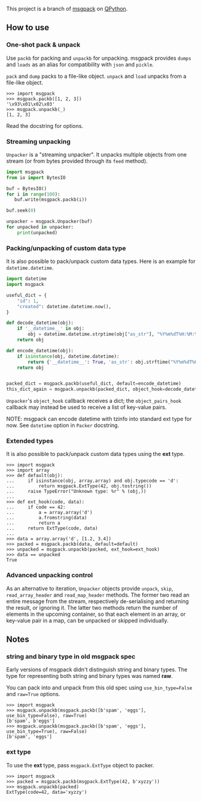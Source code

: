 This project is a branch of <a target="_blank" rel="noopener" href="https://pypi.org/project/msgpack/">msgpack</a> on <a href="https://www.qpython.org">QPython</a>.

## How to use

### One-shot pack & unpack

Use `packb` for packing and `unpackb` for unpacking.
msgpack provides `dumps` and `loads` as an alias for compatibility with
`json` and `pickle`.

`pack` and `dump` packs to a file-like object.
`unpack` and `load` unpacks from a file-like object.

```pycon
>>> import msgpack
>>> msgpack.packb([1, 2, 3])
'\x93\x01\x02\x03'
>>> msgpack.unpackb(_)
[1, 2, 3]
```

Read the docstring for options.


### Streaming unpacking

`Unpacker` is a "streaming unpacker". It unpacks multiple objects from one
stream (or from bytes provided through its `feed` method).

```py
import msgpack
from io import BytesIO

buf = BytesIO()
for i in range(100):
   buf.write(msgpack.packb(i))

buf.seek(0)

unpacker = msgpack.Unpacker(buf)
for unpacked in unpacker:
    print(unpacked)
```


### Packing/unpacking of custom data type

It is also possible to pack/unpack custom data types. Here is an example for
`datetime.datetime`.

```py
import datetime
import msgpack

useful_dict = {
    "id": 1,
    "created": datetime.datetime.now(),
}

def decode_datetime(obj):
    if '__datetime__' in obj:
        obj = datetime.datetime.strptime(obj["as_str"], "%Y%m%dT%H:%M:%S.%f")
    return obj

def encode_datetime(obj):
    if isinstance(obj, datetime.datetime):
        return {'__datetime__': True, 'as_str': obj.strftime("%Y%m%dT%H:%M:%S.%f")}
    return obj


packed_dict = msgpack.packb(useful_dict, default=encode_datetime)
this_dict_again = msgpack.unpackb(packed_dict, object_hook=decode_datetime)
```

`Unpacker`'s `object_hook` callback receives a dict; the
`object_pairs_hook` callback may instead be used to receive a list of
key-value pairs.

NOTE: msgpack can encode datetime with tzinfo into standard ext type for now.
See `datetime` option in `Packer` docstring.


### Extended types

It is also possible to pack/unpack custom data types using the **ext** type.

```pycon
>>> import msgpack
>>> import array
>>> def default(obj):
...     if isinstance(obj, array.array) and obj.typecode == 'd':
...         return msgpack.ExtType(42, obj.tostring())
...     raise TypeError("Unknown type: %r" % (obj,))
...
>>> def ext_hook(code, data):
...     if code == 42:
...         a = array.array('d')
...         a.fromstring(data)
...         return a
...     return ExtType(code, data)
...
>>> data = array.array('d', [1.2, 3.4])
>>> packed = msgpack.packb(data, default=default)
>>> unpacked = msgpack.unpackb(packed, ext_hook=ext_hook)
>>> data == unpacked
True
```


### Advanced unpacking control

As an alternative to iteration, `Unpacker` objects provide `unpack`,
`skip`, `read_array_header` and `read_map_header` methods. The former two
read an entire message from the stream, respectively de-serialising and returning
the result, or ignoring it. The latter two methods return the number of elements
in the upcoming container, so that each element in an array, or key-value pair
in a map, can be unpacked or skipped individually.


## Notes

### string and binary type in old msgpack spec

Early versions of msgpack didn't distinguish string and binary types.
The type for representing both string and binary types was named **raw**.

You can pack into and unpack from this old spec using `use_bin_type=False`
and `raw=True` options.

```pycon
>>> import msgpack
>>> msgpack.unpackb(msgpack.packb([b'spam', 'eggs'], use_bin_type=False), raw=True)
[b'spam', b'eggs']
>>> msgpack.unpackb(msgpack.packb([b'spam', 'eggs'], use_bin_type=True), raw=False)
[b'spam', 'eggs']
```

### ext type

To use the **ext** type, pass `msgpack.ExtType` object to packer.

```pycon
>>> import msgpack
>>> packed = msgpack.packb(msgpack.ExtType(42, b'xyzzy'))
>>> msgpack.unpackb(packed)
ExtType(code=42, data='xyzzy')
```